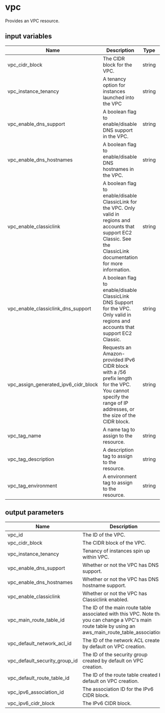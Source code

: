 # vpc

Provides an VPC resource.

## input variables

| Name | Description | Type | Default | Required |
|------|-------------|:----:|:-----:|:-----:|
|vpc_cidr_block|The CIDR block for the VPC.|string|10.0.0.0/16|No|
|vpc_instance_tenancy|A tenancy option for instances launched into the VPC|string|default|No|
|vpc_enable_dns_support|A boolean flag to enable/disable DNS support in the VPC.|string|true|No|
|vpc_enable_dns_hostnames|A boolean flag to enable/disable DNS hostnames in the VPC.|string|false|No|
|vpc_enable_classiclink|A boolean flag to enable/disable ClassicLink for the VPC. Only valid in regions and accounts that support EC2 Classic. See the ClassicLink documentation for more information.|string|false|No|
|vpc_enable_classiclink_dns_support|A boolean flag to enable/disable ClassicLink DNS Support for the VPC. Only valid in regions and accounts that support EC2 Classic.|string|false|No|
|vpc_assign_generated_ipv6_cidr_block|Requests an Amazon-provided IPv6 CIDR block with a /56 prefix length for the VPC. You cannot specify the range of IP addresses, or the size of the CIDR block.|string|false|No|
|vpc_tag_name|A name tag to assign to the resource.|string|{{ name }}|No|
|vpc_tag_description|A description tag to assign to the resource.|string|Managed by Terrahub|No|
|vpc_tag_environment|A environment tag to assign to the resource.|string|default|No|

## output parameters

| Name | Description | Type |
|------|-------------|:----:|
|vpc_id|The ID of the VPC.|string|
|vpc_cidr_block|The CIDR block of the VPC.|string|
|vpc_instance_tenancy|Tenancy of instances spin up within VPC.|string|
|vpc_enable_dns_support|Whether or not the VPC has DNS support.|boolean|
|vpc_enable_dns_hostnames|Whether or not the VPC has DNS hostname support.|boolean|
|vpc_enable_classiclink|Whether or not the VPC has Classiclink enabled.|boolean|
|vpc_main_route_table_id|The ID of the main route table associated with this VPC. Note that you can change a VPC's main route table by using an aws_main_route_table_association..|string|
|vpc_default_network_acl_id|The ID of the network ACL created by default on VPC creation.|string|
|vpc_default_security_group_id|The ID of the security group created by default on VPC creation.|string|
|vpc_default_route_table_id|The ID of the route table created by default on VPC creation.|string|
|vpc_ipv6_association_id|The association ID for the IPv6 CIDR block.|string|
|vpc_ipv6_cidr_block|The IPv6 CIDR block.|string|
